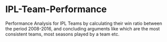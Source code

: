 # IPL-Team-Performance
Performance Analysis for IPL Teams by calculating their win ratio between the period 2008-2016, and concluding arguments like which are the most consistent teams, most seasons played by a team etc.
